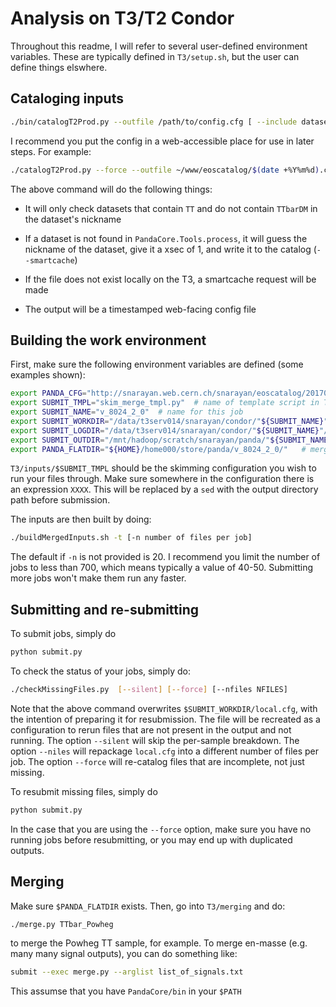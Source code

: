 # Analysis on T3/T2 Condor

Throughout this readme, I will refer to several user-defined environment variables. 
These are typically defined in `T3/setup.sh`, but the user can define things elswhere.

## Cataloging inputs

```bash
./bin/catalogT2Prod.py --outfile /path/to/config.cfg [ --include datasets to include ] [ --exclude datasets to skip ] [ --force ] [--smartcache]
```

I recommend you put the config in a web-accessible place for use in later steps. For example:
```bash
./catalogT2Prod.py --force --outfile ~/www/eoscatalog/$(date +%Y%m%d).cfg --include TT --exclude TTbarDM --smartcache
```

The above command will do the following things:

- It will only check datasets that contain `TT` and do not contain `TTbarDM` in the dataset's nickname

- If a dataset is not found in `PandaCore.Tools.process`, it will guess the nickname of the dataset, give it a xsec of 1, and write it to the catalog (`--smartcache`)

- If the file does not exist locally on the T3, a smartcache request will be made

- The output will be a timestamped web-facing config file


## Building the work environment

First, make sure the following environment variables are defined (some examples shown):
```bash
export PANDA_CFG="http://snarayan.web.cern.ch/snarayan/eoscatalog/20170127.cfg"  # location of config file from previous section
export SUBMIT_TMPL="skim_merge_tmpl.py"  # name of template script in T3/inputs
export SUBMIT_NAME="v_8024_2_0"  # name for this job
export SUBMIT_WORKDIR="/data/t3serv014/snarayan/condor/"${SUBMIT_NAME}"/work/"  # staging area for submission
export SUBMIT_LOGDIR="/data/t3serv014/snarayan/condor/"${SUBMIT_NAME}"/logs/"  # log directory
export SUBMIT_OUTDIR="/mnt/hadoop/scratch/snarayan/panda/"${SUBMIT_NAME}"/batch/"  # location of unmerged files
export PANDA_FLATDIR="${HOME}/home000/store/panda/v_8024_2_0/"   # merged output
```

`T3/inputs/$SUBMIT_TMPL` should be the skimming configuration you wish to run your files through. 
Make sure somewhere in the configuration there is an expression `XXXX`.
This will be replaced by a `sed` with the output directory path before submission.

The inputs are then built by doing:
```bash
./buildMergedInputs.sh -t [-n number of files per job]
```
The default if `-n` is not provided is 20. 
I recommend you limit the number of jobs to less than 700, which means typically a value of 40-50.
Submitting more jobs won't make them run any faster.

## Submitting and re-submitting

To submit jobs, simply do

```bash 
python submit.py
```
To check the status of your jobs, simply do:
```bash
./checkMissingFiles.py  [--silent] [--force] [--nfiles NFILES]
```
Note that the above command overwrites `$SUBMIT_WORKDIR/local.cfg`, with the intention of preparing it for resubmission.
The file will be recreated as a configuration to rerun files that are not present in the output and not running.
The option `--silent` will skip the per-sample breakdown.
The option `--niles` will repackage `local.cfg` into a different number of files per job.
The option `--force` will re-catalog files that are incomplete, not just missing.

To resubmit missing files, simply do
```bash
python submit.py
```
In the case that you are using the `--force` option, make sure you have no running jobs before resubmitting, or you may end up with duplicated outputs.


## Merging

Make sure `$PANDA_FLATDIR` exists. Then, go into `T3/merging` and do:
```bash
./merge.py TTbar_Powheg
```
to merge the Powheg TT sample, for example. 
To merge en-masse (e.g. many many signal outputs), you can do something like:
```bash
submit --exec merge.py --arglist list_of_signals.txt
```
This assumse that you have `PandaCore/bin` in your `$PATH`
